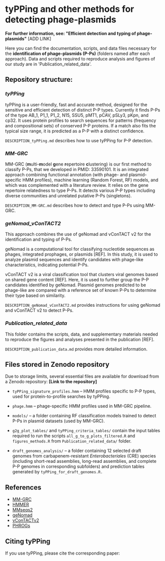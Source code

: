 # **tyPPing** and other methods for detecting phage-plasmids

**For further information, see: "Efficient detection and typing of phage-plasmids"** [ADD LINK]

Here you can find the documentation, scripts, and data files necessary for the **identification of phage-plasmids (P-Ps)** (folders named after each approach). 
Data and scripts required to reproduce analysis and figures of our study are in 'Publication_related_data'.

## Repository structure:

### *tyPPing*

tyPPing is a user-friendly, fast and accurate method, designed for the sensitive and efficient detection of distinct P-P types. Currently it finds P-Ps of the type AB_1, P1_1, P1_2, N15, SSU5, pMT1, pCAV, pSLy3, pKpn, and cp32.
It uses protein profiles to search sequences for patterns (frequency and compositional sets) of conserved P-P proteins. If a match also fits the typical size range, it is predicted as a P-P with a distinct confidence.

`DESCRIPTION_tyPPing.md` describes how to use tyPPing for P-P detection.

### *MM-GRC*

MM-GRC (**m**ulti-**m**odel **g**ene **r**epertoire **c**lustering) is our first method to classify P-Ps, that we developed in PMID: 33590101. It is an integrated approach combining functional annotation (with phage- and plasmid-specific HMM profiles), machine learning (Random Forest, RF) models, and which was complemented with a literature review. It relies on the gene repertoire relatedness to type P-Ps. It detects various P-P types including diverse communities and unrelated putative P-Ps (singletons).

`DESCRIPTION_MM-GRC.md` describes how to detect and type P-Ps using MM-GRC.

### *geNomad_vConTACT2*

This approach combines the use of geNomad and vConTACT v2 for the identification and typing of P-Ps.

geNomad is a computational tool for classifying nucleotide sequences as phages, integrated prophages, or plasmids [REF]. In this study, it is used to analyze plasmid sequences and identify candidates with phage-like characteristics, indicating potential P-Ps.

vConTACT v2 is a viral classification tool that clusters viral genomes based on shared gene content [REF]. Here, it is used to further group the P-P candidates identified by geNomad. Plasmid genomes predicted to be phage-like are compared with a reference set of known P-Ps to determine their type based on similarity.

`DESCRIPTION_geNomad_vConTACT2.md` provides instructions for using geNomad and vConTACT v2 to detect P-Ps.

### *Publication_related_data*

This folder contains the scripts, data, and supplementary materials needed to reproduce the figures and analyses presented in the publication [REF].

`DESCRIPTION_publication_data.md` provides more detailed information.

## Files stored in Zenodo repository

Due to storage limits, several essential files are available for download from a Zenodo repository: **[Link to the repository]**

-   `tyPPing_signature_profiles.hmm` – HMM profiles specific to P-P types, used for protein-to-profile searches by tyPPing.

-   `phage.hmm` – phage-specific HMM profiles used in MM-GRC pipeline.

-   `models/` – a folder containing RF classification models trained to detect P-Ps in plasmid datasets (used by MM-GRC).

-   `g2g_plot_tables/` and `tyPPing_criteria_tables/` contain the input tables required to run the scripts `all_g_to_g_plots_filtered.R` and `figures_methods.R` from `Publication_related_data/` folder.

-   `draft_genomes_analysis/` – a folder containing 12 selected draft genomes from carbapenem-resistant *Enterobacteriales* (CRE) species (including short-read assemblies, long-read assemblies, and complete P-P genomes in corresponding subfolders) and prediction tables generated by `tyPPing_for_draft_genomes.R.`

## References

-   [MM-GRC](https://pmc.ncbi.nlm.nih.gov/articles/PMC7969092/)
-   [HMMER](https://github.com/EddyRivasLab/hmmer)
-   [MMseqs2](https://github.com/soedinglab/MMseqs2)
-   [geNomad](https://portal.nersc.gov/genomad/index.html)
-   [vConTACTv2](https://bitbucket.org/MAVERICLab/vcontact2/src/master/)
-   [PHROGs](https://phrogs.lmge.uca.fr/)

## Citing tyPPing

If you use tyPPing, please cite the corresponding paper:
